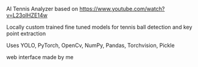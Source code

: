 
AI Tennis Analyzer based on https://www.youtube.com/watch?v=L23oIHZE14w 

Locally custom trained fine tuned models for tennis ball detection and key point extraction

Uses YOLO, PyTorch, OpenCv, NumPy, Pandas, Torchvision, Pickle

web interface made by me
